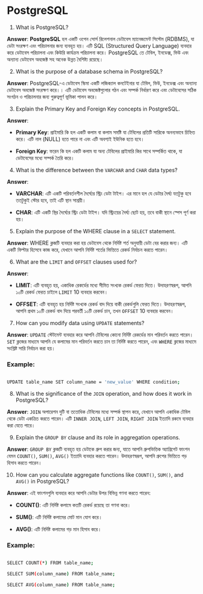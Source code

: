 # PostgreSQL

1. What is PostgreSQL?

**Answer**: **PostgreSQL** হল একটি ওপেন সোর্স রিলেশনাল ডেটাবেস ম্যানেজমেন্ট সিস্টেম (RDBMS), যা ডেটা সংরক্ষণ এবং পরিচালনার জন্য ব্যবহৃত হয়। এটি SQL (Structured Query Language) ব্যবহার করে ডেটাবেস পরিচালনা এবং কিউরি কার্যক্রম পরিচালনা করে। PostgreSQL তে টেবিল, ইনডেক্স, ভিউ এবং অন্যান্য ডেটাবেস অবজেক্ট সহ অনেক উন্নত বৈশিষ্ট্য রয়েছে।

2. What is the purpose of a database schema in PostgreSQL?

**Answer**: PostgreSQL-এ ডেটাবেস স্কিমা একটি লজিক্যাল কনটেইনার যা টেবিল, ভিউ, ইনডেক্স এবং অন্যান্য ডেটাবেস অবজেক্ট সংরক্ষণ করে।। এটি ডেটাবেস অবজেক্টগুলোর গঠন এবং সম্পর্ক নির্ধারণ করে এবং ডেটাবেসের সঠিক সংগঠন ও পরিচালনার জন্য গুরুত্বপূর্ণ ভূমিকা পালন করে।

3. Explain the Primary Key and Foreign Key concepts in PostgreSQL.

**Answer**:

 * **Primary Key**: প্রাইমারি কি হল একটি কলাম বা কলাম সমষ্টি যা টেবিলের প্রতিটি সারিকে অনন্যভাবে চিহ্নিত করে। এটি নাল (NULL) হতে পারে না এবং এটি অবশ্যই ইউনিক হতে হবে।

 * **Foreign Key**: ফরেন কি হল একটি কলাম যা অন্য টেবিলের প্রাইমারি কির সাথে সম্পর্কিত থাকে, যা ডেটাবেসের মধ্যে সম্পর্ক তৈরি করে।

4. What is the difference between the ```VARCHAR``` and ```CHAR``` data types?

**Answer**:

* **VARCHAR**: এটি একটি পরিবর্তনশীল দৈর্ঘ্যের স্ট্রিং ডেটা টাইপ। এর মানে হল যে ডেটার দৈর্ঘ্য যতটুকু হবে ততটুকুই স্টোর হবে, তাই এটি স্থান সাশ্রয়ী।

* **CHAR**: এটি একটি স্থির দৈর্ঘ্যের স্ট্রিং ডেটা টাইপ। যদি স্ট্রিংয়ের দৈর্ঘ্য ছোট হয়, তবে বাকী স্থানে স্পেস পূর্ণ করা হয়।

5. Explain the purpose of the WHERE clause in a ```SELECT``` statement.

**Answer**: WHERE ক্লজটি ব্যবহার করা হয় ডেটাবেস থেকে নির্দিষ্ট শর্ত অনুযায়ী ডেটা বের করার জন্য। এটি একটি ফিল্টার হিসেবে কাজ করে, যেখানে আপনি নির্দিষ্ট শর্তের ভিত্তিতে রেকর্ড নির্বাচন করতে পারেন।

6. What are the ```LIMIT``` and ```OFFSET``` clauses used for?

**Answer**:

* **LIMIT**: এটি ব্যবহৃত হয়, একাধিক রেকর্ডের মধ্যে সীমিত সংখ্যক রেকর্ড ফেরত দিতে। উদাহরণস্বরূপ, আপনি ১০টি রেকর্ড ফেরত চাইলে ```LIMIT``` 10 ব্যবহার করবেন।

* **OFFSET**: এটি ব্যবহৃত হয় নির্দিষ্ট সংখ্যক রেকর্ড বাদ দিয়ে বাকী রেকর্ডগুলি ফেরত দিতে। উদাহরণস্বরূপ, আপনি প্রথম ১০টি রেকর্ড বাদ দিয়ে পরবর্তী ১০টি রেকর্ড চান, তখন ```OFFSET``` 10 ব্যবহার করবেন।


7. How can you modify data using ```UPDATE``` statements?

**Answer**: ```UPDATE``` স্টেটমেন্ট ব্যবহার করে আপনি টেবিলের কোনো নির্দিষ্ট রেকর্ডের মান পরিবর্তন করতে পারেন। ```SET``` ক্লজের মাধ্যমে আপনি যে কলামের মান পরিবর্তন করতে চান তা নির্দিষ্ট করতে পারেন, এবং ```WHERE``` ক্লজের মাধ্যমে সংশ্লিষ্ট সারি নির্বাচন করা হয়।

### Example:

``` bash

UPDATE table_name SET column_name = 'new_value' WHERE condition;

```

8. What is the significance of the ```JOIN``` operation, and how does it work in PostgreSQL?

**Answer**: ```JOIN``` অপারেশন দুটি বা ততোধিক টেবিলের মধ্যে সম্পর্ক স্থাপন করে, যেখানে আপনি একাধিক টেবিল থেকে ডেটা একত্রিত করতে পারেন। এটি ```INNER JOIN```, ```LEFT JOIN```, ```RIGHT JOIN``` ইত্যাদি রকমে ব্যবহার করা যেতে পারে।

9. Explain the ```GROUP BY``` clause and its role in aggregation operations.

**Answer**: ```GROUP BY``` ক্লজটি ব্যবহৃত হয় ডেটাকে গ্রুপ করার জন্য, যাতে আপনি গ্রুপভিত্তিক অ্যাগ্রিগেট ফাংশন যেমন ```COUNT()```, ```SUM()```, ```AVG()``` ইত্যাদি ব্যবহার করতে পারেন। উদাহরণস্বরূপ, আপনি গ্রুপের ভিত্তিতে গড় হিসাব করতে পারেন।

10. How can you calculate aggregate functions like ```COUNT()```, ```SUM()```, and ```AVG()``` in PostgreSQL?

**Answer**: এই ফাংশনগুলি ব্যবহার করে আপনি ডেটার উপর বিভিন্ন গণনা করতে পারেন:

* **COUNT()**: এটি নির্দিষ্ট কলামে কতটি রেকর্ড রয়েছে তা গণনা করে।

* **SUM()**: এটি নির্দিষ্ট কলামের মোট মান যোগ করে।

* **AVG()**: এটি নির্দিষ্ট কলামের গড় মান হিসাব করে।

### Example:

``` bash

SELECT COUNT(*) FROM table_name;

SELECT SUM(column_name) FROM table_name;

SELECT AVG(column_name) FROM table_name;

```
